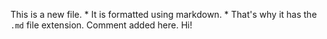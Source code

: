 This is a new file. * It is formatted using markdown. * That's why it has the `.md` file extension.
Comment added here. Hi!
